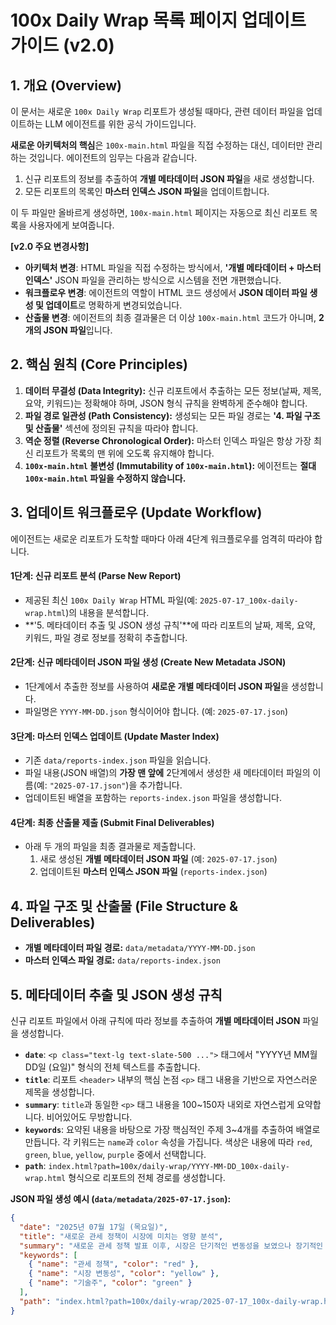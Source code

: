 # 100x Daily Wrap 목록 페이지 업데이트 가이드 (v2.0)

## 1. 개요 (Overview)

이 문서는 새로운 `100x Daily Wrap` 리포트가 생성될 때마다, 관련 데이터 파일을 업데이트하는 LLM 에이전트를 위한 공식 가이드입니다.

**새로운 아키텍처의 핵심**은 `100x-main.html` 파일을 직접 수정하는 대신, 데이터만 관리하는 것입니다. 에이전트의 임무는 다음과 같습니다.

1.  신규 리포트의 정보를 추출하여 **개별 메타데이터 JSON 파일**을 새로 생성합니다.
2.  모든 리포트의 목록인 **마스터 인덱스 JSON 파일**을 업데이트합니다.

이 두 파일만 올바르게 생성하면, `100x-main.html` 페이지는 자동으로 최신 리포트 목록을 사용자에게 보여줍니다.

**[v2.0 주요 변경사항]**
- **아키텍처 변경**: HTML 파일을 직접 수정하는 방식에서, **'개별 메타데이터 + 마스터 인덱스'** JSON 파일을 관리하는 방식으로 시스템을 전면 개편했습니다.
- **워크플로우 변경**: 에이전트의 역할이 HTML 코드 생성에서 **JSON 데이터 파일 생성 및 업데이트**로 명확하게 변경되었습니다.
- **산출물 변경**: 에이전트의 최종 결과물은 더 이상 `100x-main.html` 코드가 아니며, **2개의 JSON 파일**입니다.

## 2. 핵심 원칙 (Core Principles)

1.  **데이터 무결성 (Data Integrity):** 신규 리포트에서 추출하는 모든 정보(날짜, 제목, 요약, 키워드)는 정확해야 하며, JSON 형식 규칙을 완벽하게 준수해야 합니다.
2.  **파일 경로 일관성 (Path Consistency):** 생성되는 모든 파일 경로는 **'4. 파일 구조 및 산출물'** 섹션에 정의된 규칙을 따라야 합니다.
3.  **역순 정렬 (Reverse Chronological Order):** 마스터 인덱스 파일은 항상 가장 최신 리포트가 목록의 맨 위에 오도록 유지해야 합니다.
4.  **`100x-main.html` 불변성 (Immutability of `100x-main.html`):** 에이전트는 **절대 `100x-main.html` 파일을 수정하지 않습니다.**

## 3. 업데이트 워크플로우 (Update Workflow)

에이전트는 새로운 리포트가 도착할 때마다 아래 4단계 워크플로우를 엄격히 따라야 합니다.

#### **1단계: 신규 리포트 분석 (Parse New Report)**
-   제공된 최신 `100x Daily Wrap` HTML 파일(예: `2025-07-17_100x-daily-wrap.html`)의 내용을 분석합니다.
-   **'5. 메타데이터 추출 및 JSON 생성 규칙'**에 따라 리포트의 날짜, 제목, 요약, 키워드, 파일 경로 정보를 정확히 추출합니다.

#### **2단계: 신규 메타데이터 JSON 파일 생성 (Create New Metadata JSON)**
-   1단계에서 추출한 정보를 사용하여 **새로운 개별 메타데이터 JSON 파일**을 생성합니다.
-   파일명은 `YYYY-MM-DD.json` 형식이어야 합니다. (예: `2025-07-17.json`)

#### **3단계: 마스터 인덱스 업데이트 (Update Master Index)**
-   기존 `data/reports-index.json` 파일을 읽습니다.
-   파일 내용(JSON 배열)의 **가장 맨 앞에** 2단계에서 생성한 새 메타데이터 파일의 이름(예: `"2025-07-17.json"`)을 추가합니다.
-   업데이트된 배열을 포함하는 `reports-index.json` 파일을 생성합니다.

#### **4단계: 최종 산출물 제출 (Submit Final Deliverables)**
-   아래 두 개의 파일을 최종 결과물로 제출합니다.
    1.  새로 생성된 **개별 메타데이터 JSON 파일** (예: `2025-07-17.json`)
    2.  업데이트된 **마스터 인덱스 JSON 파일** (`reports-index.json`)

## 4. 파일 구조 및 산출물 (File Structure & Deliverables)

-   **개별 메타데이터 파일 경로:** `data/metadata/YYYY-MM-DD.json`
-   **마스터 인덱스 파일 경로:** `data/reports-index.json`

## 5. 메타데이터 추출 및 JSON 생성 규칙

신규 리포트 파일에서 아래 규칙에 따라 정보를 추출하여 **개별 메타데이터 JSON** 파일을 생성합니다.

-   **`date`**: `<p class="text-lg text-slate-500 ...">` 태그에서 "YYYY년 MM월 DD일 (요일)" 형식의 전체 텍스트를 추출합니다.
-   **`title`**: 리포트 `<header>` 내부의 핵심 논점 `<p>` 태그 내용을 기반으로 자연스러운 제목을 생성합니다.
-   **`summary`**: `title`과 동일한 `<p>` 태그 내용을 100~150자 내외로 자연스럽게 요약합니다. 비어있어도 무방합니다.
-   **`keywords`**: 요약된 내용을 바탕으로 가장 핵심적인 주제 3~4개를 추출하여 배열로 만듭니다. 각 키워드는 `name`과 `color` 속성을 가집니다. 색상은 내용에 따라 `red`, `green`, `blue`, `yellow`, `purple` 중에서 선택합니다.
-   **`path`**: `index.html?path=100x/daily-wrap/YYYY-MM-DD_100x-daily-wrap.html` 형식으로 리포트의 전체 경로를 생성합니다.

**JSON 파일 생성 예시 (`data/metadata/2025-07-17.json`):**

```json
{
  "date": "2025년 07월 17일 (목요일)",
  "title": "새로운 관세 정책이 시장에 미치는 영향 분석",
  "summary": "새로운 관세 정책 발표 이후, 시장은 단기적인 변동성을 보였으나 장기적인 펀더멘털은 여전히 견고합니다. 특히 기술주와 금융주를 중심으로 반등의 기미가 보이고 있습니다.",
  "keywords": [
    { "name": "관세 정책", "color": "red" },
    { "name": "시장 변동성", "color": "yellow" },
    { "name": "기술주", "color": "green" }
  ],
  "path": "index.html?path=100x/daily-wrap/2025-07-17_100x-daily-wrap.html"
}
```
